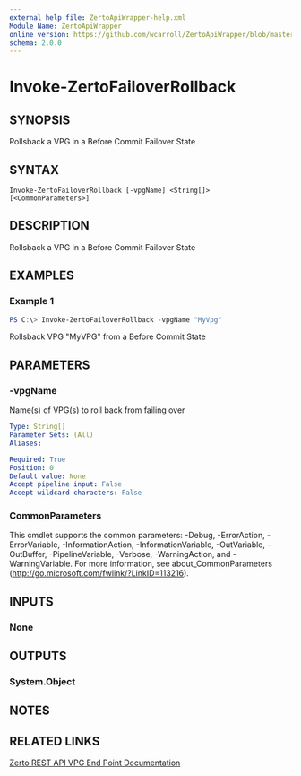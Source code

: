 ```yaml
---
external help file: ZertoApiWrapper-help.xml
Module Name: ZertoApiWrapper
online version: https://github.com/wcarroll/ZertoApiWrapper/blob/master/docs/Invoke-ZertoFailoverRollback.md
schema: 2.0.0
---
```


# Invoke-ZertoFailoverRollback

## SYNOPSIS
Rollsback a VPG in a Before Commit Failover State

## SYNTAX

```
Invoke-ZertoFailoverRollback [-vpgName] <String[]> [<CommonParameters>]
```

## DESCRIPTION
Rollsback a VPG in a Before Commit Failover State

## EXAMPLES

### Example 1
```powershell
PS C:\> Invoke-ZertoFailoverRollback -vpgName "MyVpg"
```

Rollsback VPG "MyVPG" from a Before Commit State

## PARAMETERS

### -vpgName
Name(s) of VPG(s) to roll back from failing over

```yaml
Type: String[]
Parameter Sets: (All)
Aliases:

Required: True
Position: 0
Default value: None
Accept pipeline input: False
Accept wildcard characters: False
```

### CommonParameters
This cmdlet supports the common parameters: -Debug, -ErrorAction, -ErrorVariable, -InformationAction, -InformationVariable, -OutVariable, -OutBuffer, -PipelineVariable, -Verbose, -WarningAction, and -WarningVariable. For more information, see about_CommonParameters (http://go.microsoft.com/fwlink/?LinkID=113216).

## INPUTS

### None
## OUTPUTS

### System.Object
## NOTES

## RELATED LINKS

[Zerto REST API VPG End Point Documentation](http://s3.amazonaws.com/zertodownload_docs/Latest/Zerto%20Virtual%20Replication%20Zerto%20Virtual%20Manager%20%28ZVM%29%20-%20vSphere%20Online%20Help/RestfulAPIs/StatusAPIs.5.100.html#)
